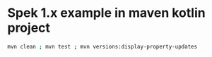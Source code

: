# Spek 1.x example in maven kotlin project

```bash
mvn clean ; mvn test ; mvn versions:display-property-updates
```
